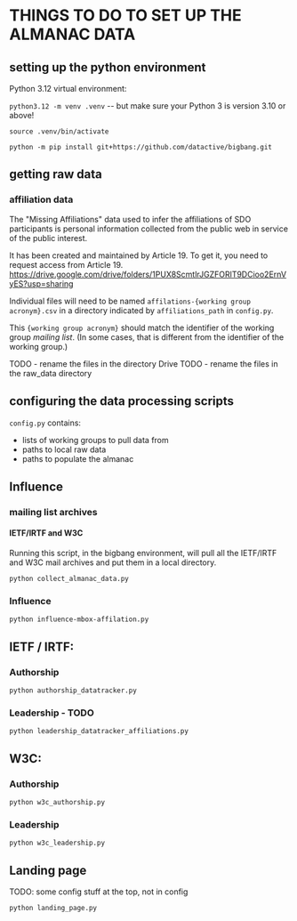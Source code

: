 # THINGS TO DO TO SET UP THE ALMANAC DATA

## setting up the python environment

Python 3.12 virtual environment:

`python3.12 -m venv .venv` -- but make sure your Python 3 is version 3.10 or above!

`source .venv/bin/activate`

`python -m pip install git+https://github.com/datactive/bigbang.git`

## getting raw data

### affiliation data

The "Missing Affiliations" data used to infer the affiliations of SDO participants
is personal information collected from the public web in service of the public interest.

It has been created and maintained by Article 19.
To get it, you need to request access from Article 19.
https://drive.google.com/drive/folders/1PUX8ScmtlrJGZFORlT9DCioo2ErnVyES?usp=sharing

Individual files will need to be named `affilations-{working group acronym}.csv`
in a directory indicated by `affiliations_path` in `config.py`.

This `{working group acronym}` should match the identifier of the working group _mailing list_.
(In some cases, that is different from the identifier of the working group.)

TODO - rename the files in the directory Drive
TODO - rename the files in the raw_data directory

## configuring the data processing scripts

`config.py` contains:
 - lists of working groups to pull data from
 - paths to local raw data
 - paths to populate the almanac

## Influence

### mailing list archives

#### IETF/IRTF and W3C

Running this script, in the bigbang environment, will pull all the IETF/IRTF and W3C mail archives and put them in a local directory.

`python collect_almanac_data.py`


### Influence

`python influence-mbox-affilation.py`


## IETF / IRTF:

### Authorship

`python authorship_datatracker.py`

### Leadership - TODO 

`python leadership_datatracker_affiliations.py`


## W3C:

### Authorship

`python w3c_authorship.py`

### Leadership

`python w3c_leadership.py`

## Landing page

TODO: some config stuff at the top, not in config

`python landing_page.py`